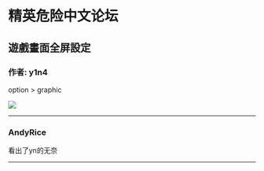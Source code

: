 




精英危险中文论坛
=========







 




遊戲畫面全屏設定
--------




### 作者: y1n4



option > graphic  

![](https://qiniu.elitedanger.cn/assets/files/2019-06-28/1561692557-990020-fullscreen.png)






---



### AndyRice



看出了yn的无奈






---










